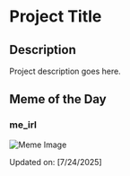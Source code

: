 # Project Title

## Description

Project description goes here.

## Meme of the Day

### me_irl
![Meme Image](https://i.redd.it/ywzvteif2mef1.png)

Updated on: [7/24/2025]